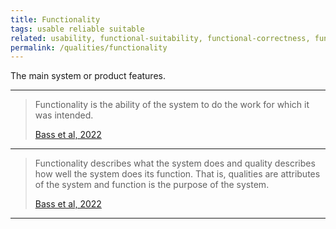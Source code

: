 ```yaml
---
title: Functionality
tags: usable reliable suitable
related: usability, functional-suitability, functional-correctness, functional-completeness
permalink: /qualities/functionality
---
```


The main system or product features.

<hr class="with-no-margin"/>

>Functionality is the ability of the system to do the work for which it was intended.
>
>[Bass et al, 2022](/references/#bass-swa-practice)

<hr class="with-no-margin"/>

>Functionality describes what the system does and quality describes how well the system does its function. That is, qualities are attributes of the system and function is the purpose of the system. 
>
>[Bass et al, 2022](/references/#bass-swa-practice)

<hr class="with-no-margin"/>
